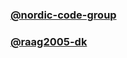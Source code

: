 ### [@nordic-code-group](https://github.com/nordic-code-group)          
### [@raag2005-dk](https://github.com/raag2005-dk)
